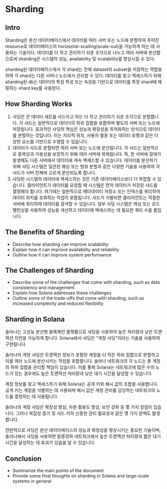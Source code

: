 # Sharding

## Intro
Sharding은 분산 데이터베이스에서 데이터를 여러 서버 또는 노드에 분할하여 주어진 resource로
데이터베이스의 horizontal-scailing(scale-out)을 가능하게 하는 데 사용되는 기술이다.
데이터를 더 작고 관리하기 쉬운 조각으로 나누고 여러 서버에 분산함으로써 sharding은 시스템의 성능,
availability 및 scalability를 향상시킬 수 있다.

sharding된 데이터베이스에서 각 shard는 전체 dataset의 subset을 저장하는 역할을 하며
각 shard는 다른 서버나 노드에서 관리할 수 있다. 데이터를 찾고 액세스하기 위해 sharding된 db는
데이터의 특정 특성 또는 속성을 기반으로 데이터를 특정 shard에 매핑하는 shard key를 사용한다.

## How Sharding Works
1. 샤딩은 큰 데이터 세트를 샤드라고 하는 더 작고 관리하기 쉬운 조각으로 분할합니다. 각 샤드는 일반적으로 데이터의 하위 집합을 포함하며 별도의 서버 또는 노드에 저장됩니다. 효과적인 샤딩의 핵심은 성능과 확장성을 최적화하는 방식으로 데이터를 분할하는 것입니다. 이는 지리적 위치, 사용자 활동 또는 데이터 유형과 같은 다양한 요소를 기반으로 수행할 수 있습니다.
2. 데이터가 샤드로 분할되면 여러 서버 또는 노드에 분산됩니다. 각 샤드는 일반적으로 중복성과 가용성을 보장하기 위해 여러 서버에 복제됩니다. 즉, 한 서버에 장애가 발생해도 다른 서버에서 데이터에 계속 액세스할 수 있습니다. 데이터를 분산하기 위해 샤딩 시스템은 일관된 해싱 또는 범위 분할과 같은 다양한 기술을 사용하여 각 샤드가 서버 전체에 고르게 분산되도록 합니다.
3. 샤딩된 시스템의 데이터에 액세스하는 것은 기존 데이터베이스보다 더 복잡할 수 있습니다. 클라이언트가 데이터를 요청할 때 시스템은 먼저 데이터가 저장된 샤드를 결정해야 합니다. 여기에는 일반적으로 메타데이터 저장소 또는 인덱스를 쿼리하여 데이터 위치를 조회하는 작업이 포함됩니다. 샤드가 식별되면 클라이언트는 적절한 서버에 쿼리하여 데이터를 검색할 수 있습니다. 일부 샤딩 시스템은 캐싱 또는 로드 밸런싱을 사용하여 성능을 개선하고 데이터에 액세스하는 데 필요한 쿼리 수를 줄입니다.

## The Benefits of Sharding
- Describe how sharding can improve scalability
- Explain how it can improve availability and reliability
- Outline how it can improve system performance

## The Challenges of Sharding
- Describe some of the challenges that come with sharding, such as data consistency and management
- Explain how Solana addresses these challenges
- Outline some of the trade-offs that come with sharding, such as increased complexity and reduced flexibility

## Sharding in Solana
솔라나는 고성능 분산형 블록체인 플랫폼으로 샤딩을 사용하여 높은 처리량과 낮은 트랜잭션 지연을 가능하게 합니다. Solana에서 샤딩은 "계정 샤딩"이라는 기술을 사용하여 구현됩니다.


솔라나의 계정 샤딩은 트랜잭션 정보가 포함된 계정을 더 작은 하위 집합으로 분할하고 이를 여러 노드에 분산시키는 작업을 포함합니다. 솔라나 네트워크의 각 노드는 총 계정의 하위 집합을 관리할 책임이 있습니다. 이를 통해 Solana는 네트워크에 많은 수의 노드가 있는 경우에도 높은 트랜잭션 처리량과 낮은 대기 시간을 달성할 수 있습니다.


계정 정보를 찾고 액세스하기 위해 Solana는 공개 키와 해시 값의 조합을 사용합니다. 공개 키는 계정을 식별하는 데 사용되며 해시 값은 계정 관리를 담당하는 네트워크의 노드를 결정하는 데 사용됩니다.


솔라나의 계정 샤딩은 확장성 향상, 자원 활용도 향상, 보안 강화 등 몇 가지 장점이 있습니다. 그러나 복잡성 증가 및 샤드 키의 신중한 관리 필요성과 같은 몇 가지 문제도 발생합니다.


전반적으로 샤딩은 분산 데이터베이스의 성능과 확장성을 향상시키는 중요한 기술이며, 솔라나에서 샤딩을 사용하면 탈중앙화 네트워크에서 높은 트랜잭션 처리량과 짧은 대기 시간을 달성하는 데 효과가 있음을 알 수 있습니다.



## Conclusion
- Summarize the main points of the document
- Provide some final thoughts on sharding in Solana and large-scale systems in general